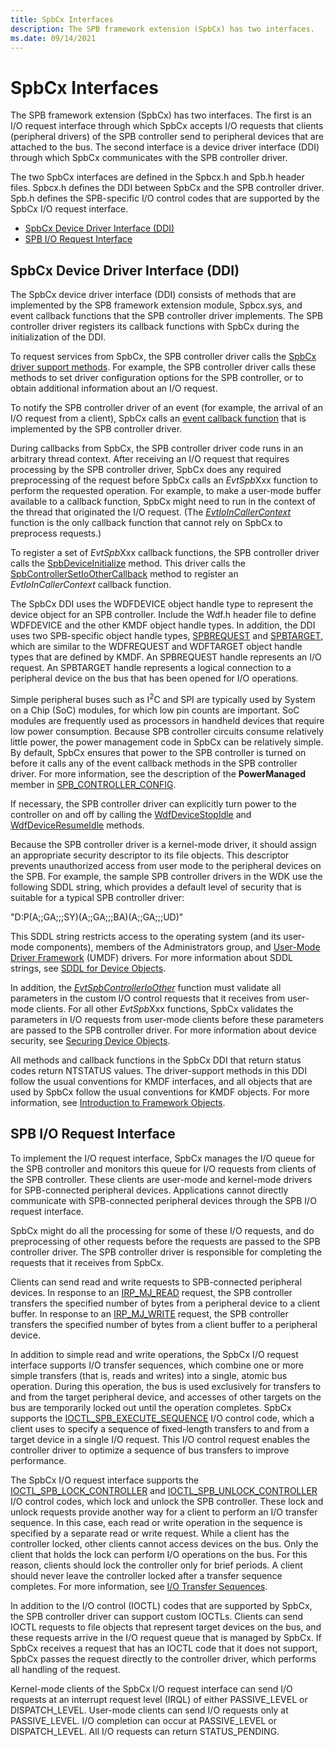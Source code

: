 ```yaml
---
title: SpbCx Interfaces
description: The SPB framework extension (SpbCx) has two interfaces.
ms.date: 09/14/2021
---
```


# SpbCx Interfaces

The SPB framework extension (SpbCx) has two interfaces. The first is an I/O request interface through which SpbCx accepts I/O requests that clients (peripheral drivers) of the SPB controller send to peripheral devices that are attached to the bus. The second interface is a device driver interface (DDI) through which SpbCx communicates with the SPB controller driver.

The two SpbCx interfaces are defined in the Spbcx.h and Spb.h header files. Spbcx.h defines the DDI between SpbCx and the SPB controller driver. Spb.h defines the SPB-specific I/O control codes that are supported by the SpbCx I/O request interface.

* [SpbCx Device Driver Interface (DDI)](#spbcx-device-driver-interface-ddi)
* [SPB I/O Request Interface](#spb-io-request-interface)

## SpbCx Device Driver Interface (DDI)

The SpbCx device driver interface (DDI) consists of methods that are implemented by the SPB framework extension module, Spbcx.sys, and event callback functions that the SPB controller driver implements. The SPB controller driver registers its callback functions with SpbCx during the initialization of the DDI.

To request services from SpbCx, the SPB controller driver calls the [SpbCx driver support methods](/previous-versions/hh450910(v=vs.85)). For example, the SPB controller driver calls these methods to set driver configuration options for the SPB controller, or to obtain additional information about an I/O request.

To notify the SPB controller driver of an event (for example, the arrival of an I/O request from a client), SpbCx calls an [event callback function](/previous-versions/hh450911(v=vs.85)) that is implemented by the SPB controller driver.

During callbacks from SpbCx, the SPB controller driver code runs in an arbitrary thread context. After receiving an I/O request that requires processing by the SPB controller driver, SpbCx does any required preprocessing of the request before SpbCx calls an *EvtSpb*Xxx function to perform the requested operation. For example, to make a user-mode buffer available to a callback function, SpbCx might need to run in the context of the thread that originated the I/O request. (The [*EvtIoInCallerContext*](/windows-hardware/drivers/ddi/wdfdevice/nc-wdfdevice-evt_wdf_io_in_caller_context) function is the only callback function that cannot rely on SpbCx to preprocess requests.)

To register a set of *EvtSpb*Xxx callback functions, the SPB controller driver calls the [SpbDeviceInitialize](/windows-hardware/drivers/ddi/spbcx/nf-spbcx-spbdeviceinitialize) method. This driver calls the [SpbControllerSetIoOtherCallback](/windows-hardware/drivers/ddi/spbcx/nf-spbcx-spbcontrollersetioothercallback) method to register an *EvtIoInCallerContext* callback function.

The SpbCx DDI uses the WDFDEVICE object handle type to represent the device object for an SPB controller. Include the Wdf.h header file to define WDFDEVICE and the other KMDF object handle types. In addition, the DDI uses two SPB-specific object handle types, [SPBREQUEST](./spbcx-object-handles.md) and [SPBTARGET](./spbcx-object-handles.md), which are similar to the WDFREQUEST and WDFTARGET object handle types that are defined by KMDF. An SPBREQUEST handle represents an I/O request. An SPBTARGET handle represents a logical connection to a peripheral device on the bus that has been opened for I/O operations.

Simple peripheral buses such as I<sup>2</sup>C and SPI are typically used by System on a Chip (SoC) modules, for which low pin counts are important. SoC modules are frequently used as processors in handheld devices that require low power consumption. Because SPB controller circuits consume relatively little power, the power management code in SpbCx can be relatively simple. By default, SpbCx ensures that power to the SPB controller is turned on before it calls any of the event callback methods in the SPB controller driver. For more information, see the description of the **PowerManaged** member in [SPB_CONTROLLER_CONFIG](/windows-hardware/drivers/ddi/spbcx/ns-spbcx-_spb_controller_config).

If necessary, the SPB controller driver can explicitly turn power to the controller on and off by calling the [WdfDeviceStopIdle](/windows-hardware/drivers/ddi/wdfdevice/nf-wdfdevice-wdfdevicestopidle) and [WdfDeviceResumeIdle](/windows-hardware/drivers/ddi/wdfdevice/nf-wdfdevice-wdfdeviceresumeidle) methods.

Because the SPB controller driver is a kernel-mode driver, it should assign an appropriate security descriptor to its file objects. This descriptor prevents unauthorized access from user mode to the peripheral devices on the SPB. For example, the sample SPB controller drivers in the WDK use the following SDDL string, which provides a default level of security that is suitable for a typical SPB controller driver:

"D:P(A;;GA;;;SY)(A;;GA;;;BA)(A;;GA;;;UD)"

This SDDL string restricts access to the operating system (and its user-mode components), members of the Administrators group, and [User-Mode Driver Framework](../wdf/overview-of-the-umdf.md) (UMDF) drivers. For more information about SDDL strings, see [SDDL for Device Objects](../kernel/sddl-for-device-objects.md).

In addition, the [*EvtSpbControllerIoOther*](/windows-hardware/drivers/ddi/spbcx/nc-spbcx-evt_spb_controller_other) function must validate all parameters in the custom I/O control requests that it receives from user-mode clients. For all other *EvtSpb*Xxx functions, SpbCx validates the parameters in I/O requests from user-mode clients before these parameters are passed to the SPB controller driver. For more information about device security, see [Securing Device Objects](../kernel/controlling-device-access.md).

All methods and callback functions in the SpbCx DDI that return status codes return NTSTATUS values. The driver-support methods in this DDI follow the usual conventions for KMDF interfaces, and all objects that are used by SpbCx follow the usual conventions for KMDF objects. For more information, see [Introduction to Framework Objects](../wdf/introduction-to-framework-objects.md).

## SPB I/O Request Interface

To implement the I/O request interface, SpbCx manages the I/O queue for the SPB controller and monitors this queue for I/O requests from clients of the SPB controller. These clients are user-mode and kernel-mode drivers for SPB-connected peripheral devices. Applications cannot directly communicate with SPB-connected peripheral devices through the SPB I/O request interface.

SpbCx might do all the processing for some of these I/O requests, and do preprocessing of other requests before the requests are passed to the SPB controller driver. The SPB controller driver is responsible for completing the requests that it receives from SpbCx.

Clients can send read and write requests to SPB-connected peripheral devices. In response to an [IRP_MJ_READ](/previous-versions/ff546883(v=vs.85)) request, the SPB controller transfers the specified number of bytes from a peripheral device to a client buffer. In response to an [IRP_MJ_WRITE](/previous-versions/ff546904(v=vs.85)) request, the SPB controller transfers the specified number of bytes from a client buffer to a peripheral device.

In addition to simple read and write operations, the SpbCx I/O request interface supports I/O transfer sequences, which combine one or more simple transfers (that is, reads and writes) into a single, atomic bus operation. During this operation, the bus is used exclusively for transfers to and from the target peripheral device, and accesses of other targets on the bus are temporarily locked out until the operation completes. SpbCx supports the [IOCTL_SPB_EXECUTE_SEQUENCE](./spb-ioctls.md#ioctl_spb_execute_sequence-control-code) I/O control code, which a client uses to specify a sequence of fixed-length transfers to and from a target device in a single I/O request. This I/O control request enables the controller driver to optimize a sequence of bus transfers to improve performance.

The SpbCx I/O request interface supports the [IOCTL_SPB_LOCK_CONTROLLER](./spb-ioctls.md#ioctl_spb_lock_controller-control-code) and [IOCTL_SPB_UNLOCK_CONTROLLER](./spb-ioctls.md#ioctl_spb_unlock_controller-control-code) I/O control codes, which lock and unlock the SPB controller. These lock and unlock requests provide another way for a client to perform an I/O transfer sequence. In this case, each read or write operation in the sequence is specified by a separate read or write request. While a client has the controller locked, other clients cannot access devices on the bus. Only the client that holds the lock can perform I/O operations on the bus. For this reason, clients should lock the controller only for brief periods. A client should never leave the controller locked after a transfer sequence completes. For more information, see [I/O Transfer Sequences](./i-o-transfer-sequences.md).

In addition to the I/O control (IOCTL) codes that are supported by SpbCx, the SPB controller driver can support custom IOCTLs. Clients can send IOCTL requests to file objects that represent target devices on the bus, and these requests arrive in the I/O request queue that is managed by SpbCx. If SpbCx receives a request that has an IOCTL code that it does not support, SpbCx passes the request directly to the controller driver, which performs all handling of the request.

Kernel-mode clients of the SpbCx I/O request interface can send I/O requests at an interrupt request level (IRQL) of either PASSIVE_LEVEL or DISPATCH_LEVEL. User-mode clients can send I/O requests only at PASSIVE_LEVEL. I/O completion can occur at PASSIVE_LEVEL or DISPATCH_LEVEL. All I/O requests can return STATUS_PENDING.
